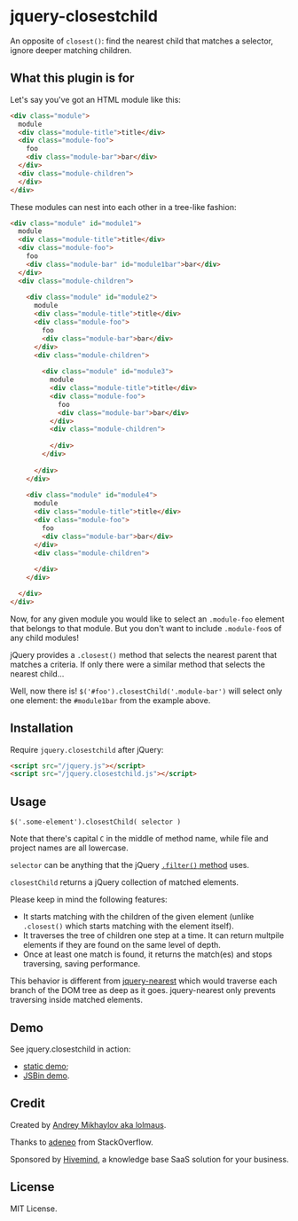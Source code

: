 jquery-closestchild
===================

An opposite of `closest()`: find the nearest child that matches a selector, ignore deeper matching children.


What this plugin is for
-----------------------

Let's say you've got an HTML module like this:

```html
<div class="module">
  module
  <div class="module-title">title</div>
  <div class="module-foo">
    foo
    <div class="module-bar">bar</div>
  </div>
  <div class="module-children">
  </div>
</div>

```

These modules can nest into each other in a tree-like fashion:

```html
<div class="module" id="module1">
  module
  <div class="module-title">title</div>
  <div class="module-foo">
    foo
    <div class="module-bar" id="module1bar">bar</div>
  </div>
  <div class="module-children">
  
    <div class="module" id="module2">
      module
      <div class="module-title">title</div>
      <div class="module-foo">
        foo
        <div class="module-bar">bar</div>
      </div>
      <div class="module-children">
      
        <div class="module" id="module3">
          module
          <div class="module-title">title</div>
          <div class="module-foo">
            foo
            <div class="module-bar">bar</div>
          </div>
          <div class="module-children">
          
          </div>
        </div>
        
      </div>
    </div>
    
    <div class="module" id="module4">
      module
      <div class="module-title">title</div>
      <div class="module-foo">
        foo
        <div class="module-bar">bar</div>
      </div>
      <div class="module-children">
      
      </div>
    </div>

  </div>
</div>

```

Now, for any given module you would like to select an `.module-foo` element that belongs to that module. But you don't want to include `.module-foo`s of any child modules!

jQuery provides a `.closest()` method that selects the nearest parent that matches a criteria. If only there were a similar method that selects the nearest child...

Well, now there is! `$('#foo').closestChild('.module-bar')` will select only one element: the `#module1bar` from the example above.


## Installation

Require `jquery.closestchild` after jQuery:


```html
<script src="/jquery.js"></script>
<script src="/jquery.closestchild.js"></script>
```


## Usage

```
$('.some-element').closestChild( selector )
```

Note that there's capital `C` in the middle of method name, while file and project names are all lowercase.

`selector` can be anything that the jQuery [`.filter()` method](http://api.jquery.com/filter/) uses.

`closestChild` returns a jQuery collection of matched elements.

Please keep in mind the following features:

* It starts matching with the children of the given element (unlike `.closest()` which starts matching with the element itself).
* It traverses the tree of children one step at a time. It can return multpile elements if they are found on the same level of depth.
* Once at least one match is found, it returns the match(es) and stops traversing, saving performance.

This behavior is different from [jquery-nearest](https://github.com/jstnjns/jquery-nearest) which would traverse each branch of the DOM tree as deep as it goes. jquery-nearest only prevents traversing inside matched elements.


## Demo

See jquery.closestchild in action:

  * [static demo](http://lolmaus.github.io/jquery.closestchild/);
  * [JSBin demo](http://jsbin.com/qaqil/7/edit?html,js,output).


## Credit

Created by [Andrey Mikhaylov aka lolmaus](http://github.com/lolmaus/).

Thanks to [adeneo](http://stackoverflow.com/users/965051/adeneo) from StackOverflow.

Sponsored by [Hivemind](http://hiveminded.net/), a knowledge base SaaS solution for your business.


## License

MIT License.
